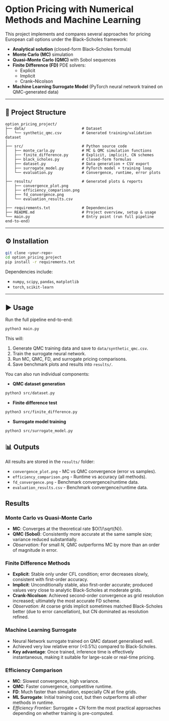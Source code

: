 # Option Pricing with Numerical Methods and Machine Learning

This project implements and compares several approaches for pricing European call options under the Black–Scholes framework:

- **Analytical solution** (closed-form Black–Scholes formula)
- **Monte Carlo (MC)** simulation
- **Quasi–Monte Carlo (QMC)** with Sobol sequences
- **Finite Difference (FD)** PDE solvers:
  - Explicit
  - Implicit
  - Crank–Nicolson
- **Machine Learning Surrogate Model** (PyTorch neural network trained on QMC-generated data)

---
## 📂 Project Structure

```
option_pricing_project/
├── data/                         # Dataset
│   └── synthetic_qmc.csv         # Generated training/validation dataset
│
├── src/                          # Python source code
│   ├── monte_carlo.py            # MC & QMC simulation functions
│   ├── finite_difference.py      # Explicit, implicit, CN schemes
│   ├── black_scholes.py          # Closed-form formulas
│   ├── dataset.py                # Data generation + CSV export
│   ├── surrogate_model.py        # PyTorch model + training loop
│   └── evaluation.py             # Convergence, runtime, error plots
│
├── results/                      # Generated plots & reports
│   ├── convergence_plot.png
│   ├── efficiency_comparison.png
│   ├── fd_convergence.png
│   └── evaluation_results.csv  
│
├── requirements.txt              # Dependencies
├── README.md                     # Project overview, setup & usage
└── main.py                       # Entry point (run full pipeline end-to-end)
```
---

## ⚙️ Installation

```bash
git clone <your-repo>
cd option_pricing_project
pip install -r requirements.txt
```
Dependencies include:
* `numpy`, `scipy`, `pandas`, `matplotlib`
* `torch`, `scikit-learn`
---

## ▶️ Usage

Run the full pipeline end-to-end:

```bash
python3 main.py
```
This will:
1. Generate QMC training data and save to `data/synthetic_qmc.csv`.
2. Train the surrogate neural network.
3. Run MC, QMC, FD, and surrogate pricing comparisons.
4. Save benchmark plots and results into `results/`.

You can also run individual components:
* **QMC dataset generation**
```bash
python3 src/dataset.py
```
* **Finite difference test**
```bash
python3 src/finite_difference.py
```

* **Surrogate model training**
```bash
python3 src/surrogate_model.py
```

## 📊 Outputs
All results are stored in the `results/` folder:
* `convergence_plot.png` - MC vs QMC convergence (error vs samples).
* `efficiency_comparison.png` - Runtime vs accuracy (all methods).
* `fd_convergence.png` - Benchmark convergence/runtime data.
* `evaluation_results.csv` - Benchmark convergence/runtime data.

## Results
### Monte Carlo vs Quasi-Monte Carlo
* **MC**: Converges at the theoretical rate $O(1/\sqrt{N}).
* **QMC (Sobol)**: Consistently more accurate at the same sample size; variance reduced substantially.
* *Observation:* For small $N$, QMC outperforms MC by more than an order of magnitude in error.

### Finite Difference Methods
* **Explicit**: Stable only under CFL condition; error decreases slowly, consistent with first-order accuracy.
* **Implicit**: Unconditionally stable, also first-order accurate; produced values very close to analytic Black-Scholes at moderate grids.
* **Crank-Nicolson**: Achieved second-order convergence as grid resolution increased; ultimately the most accurate FD scheme.
* *Observation:* At coarse grids implicit sometimes matched Black-Scholes better (due to error cancellation), but CN dominated as resolution refined.

### Machine Learning Surrogate
* Neural Network surrogate trained on QMC dataset generalised well.
* Achieved very low relative error (<0.5%) compared to Black-Scholes.
* **Key advantage**: Once trained, inference time is effectively instantaneous, making it suitable for large-scale or real-time pricing.

### Efficiency Comparison
* **MC**: Slowest convergence, high variance.
* **QMC**: Faster convergence, competitive runtime.
* **FD**: Much faster than simulation, especially CN at fine grids.
* **ML Surrogate**: Initial training cost, but then outperforms all other methods in runtime.
* *Efficiency Frontier:* Surrogate + CN form the most practical approaches depending on whether training is pre-computed.